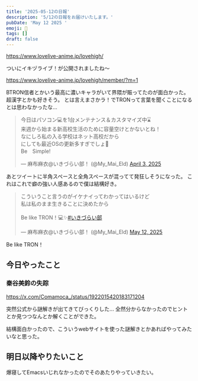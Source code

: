```yaml
---
title: '2025-05-12の日報'
description: '5/12の日報をお届けいたします。'
pubDate: 'May 12 2025 '
emoji: 🦊
tags: []
draft: false
---
```


https://www.lovelive-anime.jp/lovehigh/

ついにイキヅライブ！が公開されましたね〜

https://www.lovelive-anime.jp/lovehigh/member/?m=1

BTRON信者とかいう最高に濃いキャラがいて界隈が賑ってたのが面白かった。超漢字とかも好きそう。
とは言えまさかラ！でTRONって言葉を聞くことになるとは思わなかったな...

<blockquote class="twitter-tweet"><p lang="ja" dir="ltr">今日はパソコン💻を1台メンテナンス＆カスタマイズ中⌛<br>来週から始まる新高校生活のために容量空けとかないとね！<br>なにしろ私の入る学校はネット高校だから<br>にしても最近OSの更新多すぎでしょ💢<br>Be　Simple!</p>&mdash; 麻布麻衣@いきづらい部！ (@My_Mai_Eld) <a href="https://twitter.com/My_Mai_Eld/status/1907618556373762111?ref_src=twsrc%5Etfw">April 3, 2025</a></blockquote> <script async src="https://platform.twitter.com/widgets.js" charset="utf-8"></script>

あとツイートに半角スペースと全角スペースが混ってて発狂しそうになった。
これはこれで癖の強い人感あるので僕は結構好き。

<blockquote class="twitter-tweet"><p lang="ja" dir="ltr">こういうこと言うのがイケナイってわかってはいるけど<br>私は私のまま生きることに決めたから<br><br>Be like TRON！💻✨<a href="https://twitter.com/hashtag/%E3%81%84%E3%81%8D%E3%81%A5%E3%82%89%E3%81%84%E9%83%A8?src=hash&amp;ref_src=twsrc%5Etfw">#いきづらい部</a></p>&mdash; 麻布麻衣@いきづらい部！ (@My_Mai_Eld) <a href="https://twitter.com/My_Mai_Eld/status/1921865180696437000?ref_src=twsrc%5Etfw">May 12, 2025</a></blockquote> <script async src="https://platform.twitter.com/widgets.js" charset="utf-8"></script>

Be like TRON！

## 今日やったこと

### 秦谷美鈴の失踪

https://x.com/Comamoca_/status/1922015420183171204

突然公式から謎解きが出てきてびっくりした...
全然分からなかったのでヒントとか見つつなんとか解くことができた。

結構面白かったので、こういうwebサイトを使った謎解きとかあればやってみたいなと思った。

## 明日以降やりたいこと

爆寝してEmacsいじれなかったのでそのあたりやっていきたい。
